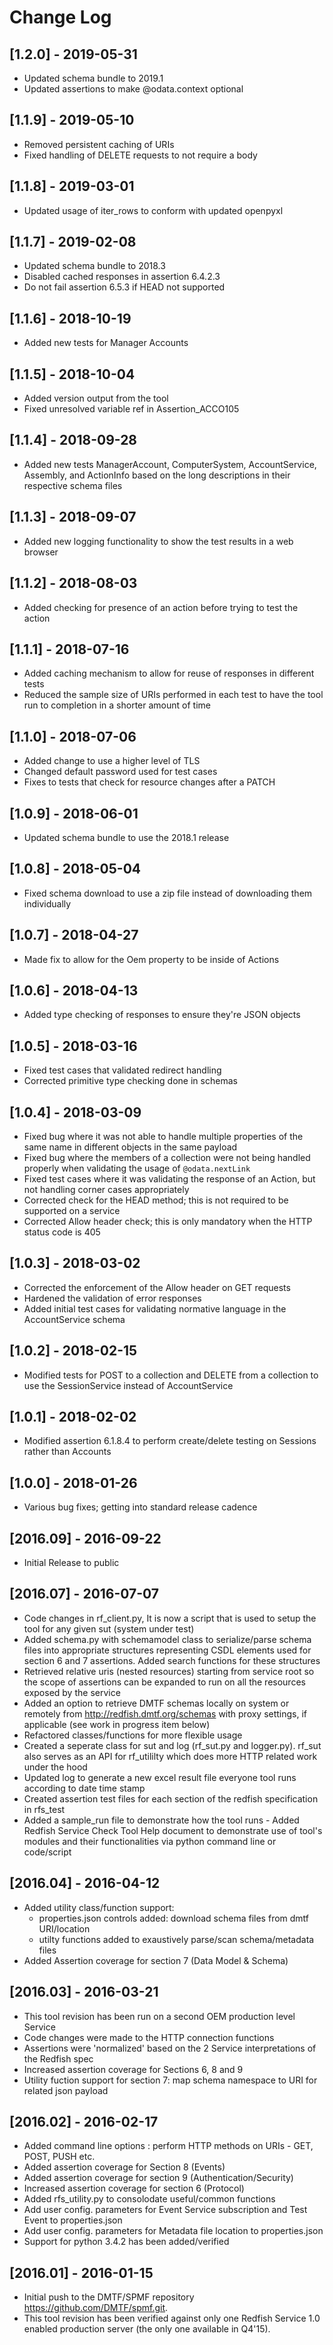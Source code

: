 # Change Log

## [1.2.0] - 2019-05-31
- Updated schema bundle to 2019.1
- Updated assertions to make @odata.context optional

## [1.1.9] - 2019-05-10
- Removed persistent caching of URIs
- Fixed handling of DELETE requests to not require a body

## [1.1.8] - 2019-03-01
- Updated usage of iter_rows to conform with updated openpyxl

## [1.1.7] - 2019-02-08
- Updated schema bundle to 2018.3
- Disabled cached responses in assertion 6.4.2.3
- Do not fail assertion 6.5.3 if HEAD not supported

## [1.1.6] - 2018-10-19
- Added new tests for Manager Accounts

## [1.1.5] - 2018-10-04
- Added version output from the tool
- Fixed unresolved variable ref in Assertion_ACCO105

## [1.1.4] - 2018-09-28
- Added new tests ManagerAccount, ComputerSystem, AccountService, Assembly, and ActionInfo based on the long descriptions in their respective schema files

## [1.1.3] - 2018-09-07
- Added new logging functionality to show the test results in a web browser

## [1.1.2] - 2018-08-03
- Added checking for presence of an action before trying to test the action

## [1.1.1] - 2018-07-16
- Added caching mechanism to allow for reuse of responses in different tests
- Reduced the sample size of URIs performed in each test to have the tool run to completion in a shorter amount of time

## [1.1.0] - 2018-07-06
- Added change to use a higher level of TLS
- Changed default password used for test cases
- Fixes to tests that check for resource changes after a PATCH

## [1.0.9] - 2018-06-01
- Updated schema bundle to use the 2018.1 release

## [1.0.8] - 2018-05-04
- Fixed schema download to use a zip file instead of downloading them individually

## [1.0.7] - 2018-04-27
- Made fix to allow for the Oem property to be inside of Actions

## [1.0.6] - 2018-04-13
- Added type checking of responses to ensure they're JSON objects

## [1.0.5] - 2018-03-16
- Fixed test cases that validated redirect handling
- Corrected primitive type checking done in schemas

## [1.0.4] - 2018-03-09
- Fixed bug where it was not able to handle multiple properties of the same name in different objects in the same payload
- Fixed bug where the members of a collection were not being handled properly when validating the usage of `@odata.nextLink`
- Fixed test cases where it was validating the response of an Action, but not handling corner cases appropriately
- Corrected check for the HEAD method; this is not required to be supported on a service
- Corrected Allow header check; this is only mandatory when the HTTP status code is 405

## [1.0.3] - 2018-03-02
- Corrected the enforcement of the Allow header on GET requests
- Hardened the validation of error responses
- Added initial test cases for validating normative language in the AccountService schema

## [1.0.2] - 2018-02-15
- Modified tests for POST to a collection and DELETE from a collection to use the SessionService instead of AccountService

## [1.0.1] - 2018-02-02
- Modified assertion 6.1.8.4 to perform create/delete testing on Sessions rather than Accounts

## [1.0.0] - 2018-01-26
- Various bug fixes; getting into standard release cadence

## [2016.09] - 2016-09-22
- Initial Release to public

## [2016.07] - 2016-07-07
- Code changes in rf_client.py, It is now a script that is used to setup the tool for any given sut (system under test)
- Added schema.py with schemamodel class to serialize/parse schema files into appropriate structures representing CSDL elements used for section 6 and 7 assertions. Added search functions for these structures
- Retrieved relative uris (nested resources) starting from service root so the scope of assertions can be expanded to run on all the resources exposed by the service
- Added an option to retrieve DMTF schemas locally on system or remotely from http://redfish.dmtf.org/schemas with proxy settings, if applicable (see work in progress item below)
- Refactored classes/functions for more flexible usage 
- Created a seperate class for sut and log (rf_sut.py and logger.py). rf_sut also serves as an API for rf_utililty which does more HTTP related work under the hood 
- Updated log to generate a new excel result file everyone tool runs according to date time stamp
- Created assertion test files for each section of the redfish specification in rfs_test
- Added a sample_run file to demonstrate how the tool runs - Added Redfish Service Check Tool Help document to demonstrate use of tool's modules and their functionalities via python command line or code/script

## [2016.04] - 2016-04-12
- Added utility class/function support:
    - properties.json controls added: download schema files from dmtf URI/location
    - utilty functions added to exaustively parse/scan schema/metadata files
- Added Assertion coverage for section 7 (Data Model & Schema)

## [2016.03] - 2016-03-21
- This tool revision has been run on a second OEM production level Service
- Code changes were made to the HTTP connection functions
- Assertions were 'normalized' based on the 2 Service interpretations of the Redfish spec 
- Increased assertion coverage for Sections 6, 8 and 9
- Utility fuction support for section 7: map schema namespace to URI for related json payload

## [2016.02] - 2016-02-17

- Added command line options : perform HTTP methods on URIs - GET, POST, PUSH etc.
- Added assertion coverage for  Section 8 (Events) 
- Added assertion coverage for section 9 (Authentication/Security)
- Increased assertion coverage for section 6 (Protocol)
- Added rfs_utility.py to consolodate useful/common functions
- Add user config. parameters for Event Service subscription and Test Event to properties.json
- Add user config. parameters for Metadata file location to properties.json
- Support for python 3.4.2 has been added/verified

## [2016.01] - 2016-01-15
- Initial push to the DMTF/SPMF repository https://github.com/DMTF/spmf.git. 
- This tool revision has been verified against only one Redfish Service 1.0 enabled production server (the only one available in Q4'15). 
